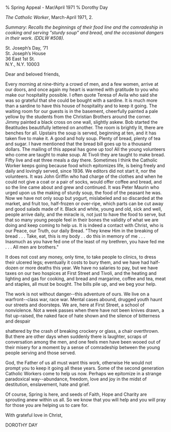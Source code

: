 % Spring Appeal - Mar/April 1971
% Dorothy Day

*The Catholic Worker*, March-April 1971, 2.

*Summary: Recalls the beginnings of their food line and the comradeship
in cooking and serving "sturdy soup" and bread, and the occasional
dangers in their work. (DDLW \#508).*

St. Joseph’s Day, ’71  
St. Joseph’s House  
36 East 1st St.  
N.Y., N.Y. 10003

Dear and beloved friends,

Every morning at nine-thirty a crowd of men, and a few women, arrive at
our doors, and once again my heart is warmed with gratitude to you who
make our hospitality possible. I often quote Teresa of Avila who said
she was so grateful that she could be bought with a sardine. It is much
more than a sardine to have this house of hospitality and to keep it
going. The waiting room for our guests is in the basement, cheerfully
painted a pale yellow by the students from the Christian Brothers around
the corner. Jimmy painted a black cross on one wall, slightly askew. Bob
started the Beatitudes beautifully lettered on another. The room is
brightly lit, there are benches for all. Upstairs the soup is served,
beginning at ten, and it has taken five to make it. A good and holy
soup. Plenty of bread, plenty of tea and sugar. I have mentioned that
the bread bill goes up to a thousand dollars. The mailing of this appeal
has gone up too! All the young volunteers who come are taught to make
soup. At Tivoli they are taught to make bread. Fifty live and eat three
meals a day there. Sometimes I think the Catholic Worker keeps going
because food which epitomizes life, is being freely and daily and
lovingly served, since 1936. We editors did not start it, nor the
volunteers. It was John Griffin who had charge of the clothes and when
he could not give a coat or a pair of socks, would offer coffee and
bread, and so the line came about and grew and continued. It was Peter
Maurin who urged upon us the making of sturdy soup, the food of the
peasant he was. Now we have not only soup but yogurt, mislabeled and so
discarded at the market, and fruit too, half-frozen or over-ripe, which
parts can be cut away and good salads made of it. Black and white, young
and old, sick and well, people arrive daily, and the miracle is, not
just to have the food to serve, but that so many young people feel in
their bones the validity of what we are doing and keep coming to help
us. It is indeed a contact with Christ, who is our Peace, our Truth, our
daily Bread. "They knew Him in the breaking of bread . . . Take, eat,
this is my body . . do this in memory of me . . . Inasmuch as you have
fed one of the least of my brethren, you have fed me . . . All men are
brothers."

It does not cost any money, only time, to take people to clinics, to
dress their ulcered legs; eventually it costs to bury them, and we have
had half-dozen or more deaths this year. We have no salaries to pay, but
we have taxes on our two hospices at First Street and Tivoli, and the
heating and lighting and gas for cooking, and bread and margarine,
coffee and tea, meat and staples, all must be bought. The bills pile up,
and we beg your help.

The work is not without danger--this adventure of ours. We live on a
warfront--class war, race war. Mental cases abound, drugged youth haunt
our streets and doorsteps. We are, here at First Street, a school of
nonviolence. Not a week passes when there have not been knives drawn, a
fist up-raised, the naked face of hate shown and the silence of
bitterness and despair

shattered by the crash of breaking crockery or glass, a chair
overthrown. But there are other days when suddenly there is laughter,
scraps of conversation among the men, and one feels men have been wooed
out of their misery for a moment by a sense of comradeship between the
young people serving and those served.

God, the Father of us all must want this work, otherwise He would not
prompt you to keep it going all these years. Some of the second
generation Catholic Workers come to help us now. Perhaps we epitomize in
a strange paradoxical way--abundance, freedom, love and joy in the midst
of destitution, enslavement, hate and grief.

Of course, Spring is here, and seeds of Faith, Hope and Charity are
sprouting anew within us all. So we know that you will help and you will
pray for those you are helping us to care for.

With grateful love in Christ,

DOROTHY DAY
